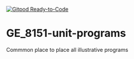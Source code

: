 [![Gitpod Ready-to-Code](https://img.shields.io/badge/Gitpod-Ready--to--Code-blue?logo=gitpod)](https://gitpod.io/#https://github.com/kgashok/GE_8151-unit-programs) 

# GE_8151-unit-programs
Commmon place to place all illustrative programs
